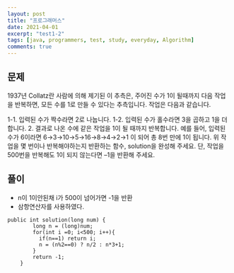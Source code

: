 ```yaml
---
layout: post
title: "프로그래머스"
date: 2021-04-01
excerpt: "test1-2"
tags: [java, programmers, test, study, everyday, Algorithm]
comments: true
---
```



## 문제


 1937년 Collatz란 사람에 의해 제기된 이 추측은, 주어진 수가 1이 될때까지 다음 작업을 반복하면, 모든 수를 1로 만들 수 있다는 추측입니다. 작업은 다음과 같습니다.

1-1. 입력된 수가 짝수라면 2로 나눕니다. 
1-2. 입력된 수가 홀수라면 3을 곱하고 1을 더합니다.
2. 결과로 나온 수에 같은 작업을 1이 될 때까지 반복합니다.
예를 들어, 입력된 수가 6이라면 6→3→10→5→16→8→4→2→1 이 되어 총 8번 만에 1이 됩니다. 위 작업을 몇 번이나 반복해야하는지 반환하는 함수, solution을 완성해 주세요. 단, 작업을 500번을 반복해도 1이 되지 않는다면 –1을 반환해 주세요.


## 풀이
* n이 1이안된채 i가 500이 넘어가면 -1을 반환
* 삼항연산자를 사용하였다.


```
public int solution(long num) {
		long n = (long)num;
	    for(int i =0; i<500; i++){      
	      if(n==1) return i;
	      n = (n%2==0) ? n/2 : n*3+1;            
	    }
	    return -1;
	}
```
